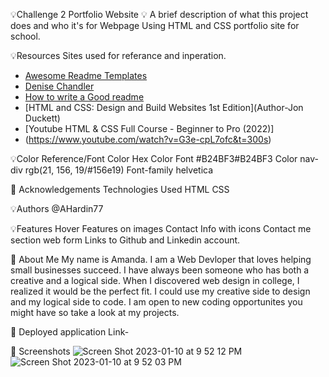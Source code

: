 💡Challenge 2 Portfolio Website 💡
A brief description of what this project does and who it's for Webpage Using HTML and CSS portfolio site for school.

💡Resources
Sites used for referance and inperation.

 - [Awesome Readme Templates](https://awesomeopensource.com/project/elangosundar/awesome-README-templates)
 - [Denise Chandler](https://denisechandler.com/#portfolio)
 - [How to write a Good readme](https://bulldogjob.com/news/449-how-to-write-a-good-readme-for-your-github-project)
 - [HTML and CSS: Design and Build Websites 1st Edition](Author-Jon Duckett)
 - [Youtube HTML & CSS Full Course - Beginner to Pro (2022)]
 - (https://www.youtube.com/watch?v=G3e-cpL7ofc&t=300s)
 
💡Color Reference/Font
Color	Hex
Color Font	#B24BF3#B24BF3
Color nav-div	rgb(21, 156, 19/#156e19)
Font-family	helvetica

🚀 Acknowledgements
Technologies Used
HTML
CSS

💡Authors
@AHardin77

💡Features
Hover Features on images
Contact Info with icons
Contact me section web form
Links to Github and Linkedin account.

🚀 About Me
My name is Amanda. I am a Web Devloper that loves helping small businesses succeed. I have always been someone who has both a creative and a logical side. When I discovered web design in college, I realized it would be the perfect fit. I could use my creative side to design and my logical side to code. I am open to new coding opportunites you might have so take a look at my projects.

🚀 Deployed application Link-

🚀 Screenshots
![Screen Shot 2023-01-10 at 9 52 12 PM](https://user-images.githubusercontent.com/109550438/211720681-c38c4954-8ad4-4f1b-8530-24a2843a9f4c.png)
![Screen Shot 2023-01-10 at 9 52 03 PM](https://user-images.githubusercontent.com/109550438/211720702-6fbb83d9-f92e-4b56-897b-dd2156ee5d34.png)
